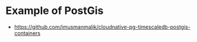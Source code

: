 # Example of PostGis
- https://github.com/imusmanmalik/cloudnative-pg-timescaledb-postgis-containers
